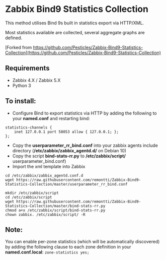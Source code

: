 # Zabbix Bind9 Statistics Collection

This method utilises Bind 9s built in statistics export via HTTP/XML.

Most statistics available are collected, several aggregate graphs are defined.

[Forked from https://github.com/Pesticles/Zabbix-Bind9-Statistics-Collection](https://github.com/Pesticles/Zabbix-Bind9-Statistics-Collection)

## Requirements
* Zabbix 4.X / Zabbix 5.X
* Python 3

## To install:
* Configure Bind to export statistics via HTTP by adding the following to your <b>named.conf</b> and restarting bind:
```
statistics-channels {
 	inet 127.0.0.1 port 58053 allow { 127.0.0.1; };
};
```
* Copy the <b>userparameter_rr_bind.conf</b> into your zabbix agents include directory (<b>/etc/zabbix/zabbix_agentd.d/</b> on Debian 10)
* Copy the script <b>bind-stats-rr.py</b> to <b>/etc/zabbix/script/</b>
userparameter_bind.conf)
* Import the xml template into Zabbix
```
cd /etc/zabbix/zabbix_agentd.conf.d
wget https://raw.githubusercontent.com/remontti/Zabbix-Bind9-Statistics-Collection/master/userparameter_rr_bind.conf

mkdir /etc/zabbix/script
cd /etc/zabbix/script
wget https://raw.githubusercontent.com/remontti/Zabbix-Bind9-Statistics-Collection/master/bind-stats-rr.py
chmod a+x /etc/zabbix/script/bind-stats-rr.py
chown zabbix. /etc/zabbix/script/ -R

```
## Note:

You can enable per-zone statistics (which will be automatically discovered) by adding the following clause to each zone definition in your <b>named.conf.local</b>:
`zone-statistics yes;`
